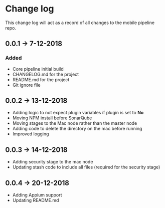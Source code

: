 # Change log
This change log will act as a record of all changes to the mobile pipeline repo.

## 0.0.1 -> 7-12-2018
### Added
- Core pipeline initial build
- CHANGELOG.md for the project
- README.md for the project
- Git ignore file

## 0.0.2 -> 13-12-2018
- Adding logic to not expect plugin variables if plugin is set to **No**
- Moving NPM install before SonarQube
- Moving stages to the Mac node rather than the master node
- Adding code to delete the directory on the mac before running
- Improved logging

## 0.0.3 -> 14-12-2018
- Adding security stage to the mac node
- Updating stash code to include all files (required for the security stage)

## 0.0.4 -> 20-12-2018
- Adding Appium support
- Updating README.md